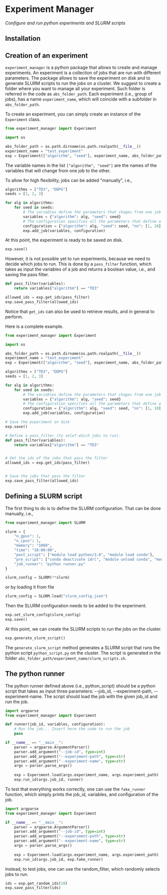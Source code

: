 # Experiment Manager
_Configure and run python experiments and SLURM scripts_

## Installation

## Creation of an experiment
`experiment_manager` is a python package that allows to create and manage experiments. An experiment is a collection of jobs that are run with different parameters. The package allows to save the experiment on disk and to generate SLURM scripts to run the jobs on a cluster.
We suggest to create a folder where you want to manage all your experiment. Such folder is referred in the code as `abs_folder_path`.
Each experiment (i.e., group of jobs), has a name `experiment_name`, which will coincide with a subfolder in `abs_folder_path`.

To create an experiment, you can simply create an instance of the `Experiment` class.

```python
from experiment_manager import Experiment

import os

abs_folder_path = os.path.dirname(os.path.realpath(__file__))
experiment_name = "test_experiment"
exp = Experiment(["algorithm", "seed"], experiment_name, abs_folder_path)
```

The variable names in the list `["algorithm", "seed"]` are the names of the variables that will change from one job to the other.

To allow for high flexibility, jobs can be added "manually", i.e.,

```python
algorithms = ["TD3", "DDPG"]
seeds = [1, 2, 3]

for alg in algorithms:
    for seed in seeds:
        # The variables define the parameters that chages from one job to the other
        variables = {"algorithm": alg, "seed": seed}
        # The configuration specifies all the parameters that define a job
        configuration = {"algorithm": alg, "seed": seed, "nn": [1, 10], "tau": 0.005}
        exp.add_job(variables, configuration)
```

At this point, the experiment is ready to be saved on disk.

```python
exp.save()
```

However, it is not possible yet to run experiments, because we need to decide which jobs to run.
This is done by a `pass_filter` function, which takes as input the variables of a job and returns a boolean value, i.e., and saving the pass filter.

```python
def pass_filter(variables):
    return variables["algorithm"] == "TD3"

allowed_ids = exp.get_ids(pass_filter)
exp.save_pass_filter(allowed_ids)
```

Notice that `get_ids` can also be used to retrieve results, and in general to perform.

Here is a complete example.


```python
from experiment_manager import Experiment

import os

abs_folder_path = os.path.dirname(os.path.realpath(__file__))
experiment_name = "test_experiment"
exp = Experiment(["algorithm", "seed"], experiment_name, abs_folder_path)

algorithms = ["TD3", "DDPG"]
seeds = [1, 2, 3]

for alg in algorithms:
    for seed in seeds:
        # The variables define the parameters that chages from one job to the other
        variables = {"algorithm": alg, "seed": seed}
        # The configuration specifies all the parameters that define a job
        configuration = {"algorithm": alg, "seed": seed, "nn": [1, 10], "tau": 0.005}
        exp.add_job(variables, configuration)

# Save the experiment on disk
exp.save()

# Define a pass_filter (to selef which jobs to run).
def pass_filter(variables):
    return variables["algorithm"] == "TD3"


# Get the ids of the jobs that pass the filter
allowed_ids = exp.get_ids(pass_filter)


# Save the jobs that pass the filter
exp.save_pass_filter(allowed_ids)
```

## Defining a SLURM script
The first thing to do is to define the SLURM configuration. That can be done manually, i.e.,

```python
from experiment_manager import SLURM

slurm = {
    "n_gpus": 1,
    "n_cpus": 1,
    "memory": "1000",
    "time": "10:00:00",
    "post_script": ["module load python/3.8", "module load conda"],
    "pre_script": ["conda deactivate idrl", "module unload conda", "module unload python/3.8"],
    "job_runner": "python runner.py"
}

slurm_config = SLURM(**slurm)
```

or by loading it from file

```python
slurm_config = SLURM.load("slurm_config.json")
```

Then the SLURM configuration needs to be added to the experiment.

```python
exp.set_slurm_config(slurm_config)
exp.save()
```

At this point, we can create the SLURM scripts to run the jobs on the cluster.

```python
exp.generate_slurm_script()
```

The `generate_slurm_script` method generates a SLURM script that runs the python script `python_script.py` on the cluster. The script is generated in the folder `abs_folder_path/experiment_name/slurm_scripts.sh`.

## The python runner

The python runner defined above (i.e., python_script) should be a python script that takes as input
three parameters: --job_id, --experiment-path, --experiment-name. The script should load the job with the given job_id and run the job.

```python
import argparse
from experiment_manager import Experiment

def runner(job_id, variables, configuration):
    # Run the job... Insert here the code to run the job
    pass

if __name__ == "__main__":
    parser = argparse.ArgumentParser()
    parser.add_argument("--job-id", type=int)
    parser.add_argument("--experiment-path", type=str)
    parser.add_argument("--experiment-name", type=str)
    args = parser.parse_args()
    
    exp = Experiment.load(args.experiment_name, args.experiment_path)
    exp.run_id(args.job_id, runner)
```

To test that everything works correctly, one can use the `fake_runner` function, which simply prints the job_id, variables, and configuration of the job.

```python
import argparse
from experiment_manager import Experiment

if __name__ == "__main__":
    parser = argparse.ArgumentParser()
    parser.add_argument("--job-id", type=int)
    parser.add_argument("--experiment-path", type=str)
    parser.add_argument("--experiment-name", type=str)
    args = parser.parse_args()
    
    exp = Experiment.load(args.experiment_name, args.experiment_path)
    exp.run_id(args.job_id, exp.fake_runner)
```

Instead, to test jobs, one can use the random_filter, which randomly selects jobs to run.

```python
ids = exp.get_random_ids(10)
exp.save_pass_filter(ids)
```

